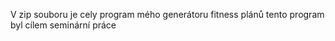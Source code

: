 V zip souboru je cely program mého generátoru fitness plánů tento program byl cílem seminární práce
